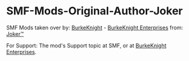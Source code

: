 SMF-Mods-Original-Author-Joker
========

SMF Mods taken over by: <a href="http://www.simplemachines.org/community/index.php?action=profile;u=150637">BurkeKnight</a> - <a href="http://www.burkeknight.com/">BurkeKnight Enterprises</a> from: <a href="http://www.simplemachines.org/community/index.php?action=profile;u=226111">Joker™</a>

For Support: The mod's Support topic at SMF, or at <a href="http://www.burkeknight.com/">BurkeKnight Enterprises</a>.
